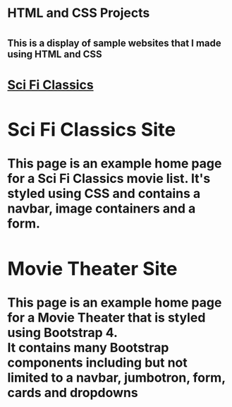 <h1>HTML and CSS Projects<h1>

<h2>This is a display of sample websites that I made using HTML and CSS<h2>

<h1><Projects>

<p><a href="index1.html">Sci Fi Classics</a><p>
<p><a href="academy_cinemas.html"><Academy Cinemas></a>

<h2>Sci Fi Classics Site</h2>
<P>This page is an example home page for a Sci Fi Classics movie list. It's styled using CSS and contains a navbar, image containers and a form.</p>

<h2>Movie Theater Site</h2>
<p>This page is an example home page for a Movie Theater that is styled using Bootstrap 4.
<br>It contains many Bootstrap components including but not limited to a navbar, jumbotron, form, cards and dropdowns</br></p>


